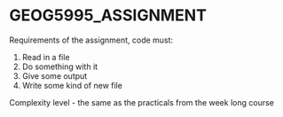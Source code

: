 # GEOG5995_ASSIGNMENT

Requirements of the assignment, code must:

1.  Read in a file
2.  Do something with it
3.  Give some output
4.  Write some kind of new file

Complexity level - the same as the practicals from the week long course

